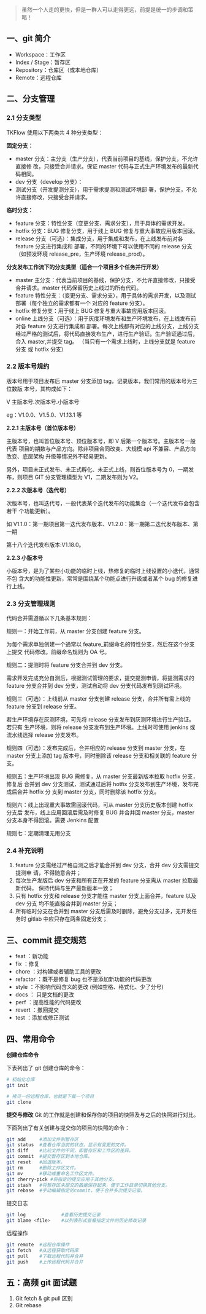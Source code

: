 > 虽然一个人走的更快，但是一群人可以走得更远，前提是统一的步调和策略！

## 一、git 简介

- Workspace：工作区
- Index / Stage：暂存区
- Repository：仓库区（或本地仓库）
- Remote：远程仓库

## 二、分支管理

### 2.1 分支类型

TKFlow 使用以下两类共 4 种分支类型：

**固定分支：**

- master 分支：主分支（生产分支），代表当前项目的基线，保护分支，不允许直接修
  改，只接受合并请求。保证 master 代码与正式生产环境发布的最新代码相同。
- dev 分支（develop 分支）：
- 测试分支（开发提测分支），用于需求提测和测试环境部
  署，保护分支，不允许直接修改，只接受合并请求。

**临时分支：**

- feature 分支：特性分支（变更分支、需求分支），用于具体的需求开发。
- hotfix 分支：BUG 修复分支，用于线上 BUG 修复与重大事故应用版本回滚。
- release 分支（可选）：集成分支，用于集成和发布，在上线发布前对各 feature 分支进行集成和
  部署，不同的环境下可以使用不同的 release 分支（如预发环境 release_pre，生产环境
  release_prod）。

**分支发布工作流下的分支类型（适合一个项目多个任务并行开发）**

- master 主分支：代表当前项目的基线，保护分支，不允许直接修改，只接受合并请求。master 代码保留历史上线过的所有代码。
- feature 特性分支：（变更分支、需求分支），用于具体的需求开发，以及测试部署（每个独立的需求都有一个 对应的 feature 分支）。
- hotfix 修复分支：用于线上 BUG 修复与重大事故应用版本回滚。
- online 上线分支（可选）：用于灰度环境发布和生产环境发布，在上线发布前对各 feature 分支进行集成和
  部署。每次上线都有对应的上线分支，上线分支经过严格的测试后，将代码直接发布生产，进行生产验证。生产验证通过后，合入 master,并提交 tag。 （当只有一个需求上线时，上线分支就是 feature 分支 或 hotfix 分支）

### 2.2 版本号规约

版本号用于项目发布后 master 分支添加 tag，记录版本，我们常用的版本号为三位数版
本号，其构成如下：

V 主版本号.次版本号.小版本号

eg：V1.0.0、V1.5.0、V1.13.1 等

**2.2.1 主版本号（首位版本号）**

主版本号，也叫首位版本号、顶位版本号，即 V 后第一个版本号。主版本号一般代表
项目的期数与产品方向。除非项目合同改变、大规模 api 不兼容、产品方向改变、底层架构
升级等情况外不轻易更新。

另外，项目未正式发布、未正式孵化、未正式上线，则首位版本号为 0，一期发布，则项目 GIT 分支管理模型为 V1，二期发布则为 V2。

**2.2.2 次版本号（迭代号）**

次版本号，也叫迭代号，一般代表某个迭代发布的功能集合（一个迭代发布会包含若干
个功能更新）。

如 V1.1.0：第一期项目第一迭代发布版本、V1.2.0：第一期第二迭代发布版本、第一期

第十八个迭代发布版本:V1.18.0。

**2.2.3 小版本号**

小版本号，是为了某些小功能的临时上线，热修复的临时上线设置的小迭代，通常不包
含大的功能性更新，常常是围绕某个功能点进行升级或者某个 bug 的修复进行上线。

### 2.3 分支管理规则

代码合并需遵循以下几条基本规则：

规则一：开始工作前，从 master 分支创建 feature 分支。

为每个需求单独创建一个通常以 feature\_前缀命名的特性分支，然后在这个分支上提交
代码修改。前缀命名规则为 OA 号。

规则二：提测时将 feature 分支合并到 dev 分支。

需求开发完成充分自测后，根据测试管理的要求，提交提测申请，将提测需求的 feature
分支合并到 dev 分支，测试自动将 dev 分支代码发布到测试环境。

规则三（可选）：上线前从 master 分支创建 release 分支，合并所有需上线的 feature 分支到 release
分支。

若生产环境存在灰测环境，可先将 release 分支发布到灰测环境进行生产验证。若只有
生产环境，则将 release 分支发布到生产环境。上线时可使用 jenkins 或流水线选择 release
分支发布。

规则四（可选）：发布完成后，合并相应的 release 分支到 master 分支，在 master 分支上添加
tag 版本号，同时删除该 release 分支和相关联的 feature 分支。

规则五：生产环境出现 BUG 需修复，从 master 分支最新版本拉取 hotfix 分支，修复后
合并到 dev 分支测试，测试通过后将 hotfix 分支发布到生产环境，发布完成后合并 hotfix 分
支到 master 分支，同时删除该 hotfix 分支。

规则六：线上出现重大事故需回滚代码，可从 master 分支历史版本创建 hotfix 分支后
发布，线上应用回滚后需及时修复 BUG 并合并回 master 分支，master 分支本身不得回滚。需要 Jenkins 配置

规则七：定期清理无用分支

### 2.4 补充说明

1. feature 分支需经过严格自测之后才能合并到 dev 分支，合并 dev 分支需提交提测申
   请，不得随意合并；
2. 每次生产发版后 dev 分支和所有正在开发的 feature 分支需从 master 拉取最新代码，
   保持代码与生产最新版本一致；
3. 只有 hotfix 分支和 release 分支才能往 master 分支上面合并，feature 以及 dev 分支
   均不能直接合并到 master 分支；
4. 所有临时分支在合并到 master 分支后需及时删除，避免分支过多，无开发任务时
   gitlab 中应只存在两条固定分支；

## 三、commit 提交规范

- feat ：新功能
- fix ：修复
- chore ：对构建或者辅助工具的更改
- refactor ：既不是修复 bug 也不是添加新功能的代码更改
- style ：不影响代码含义的更改 (例如空格、格式化、少了分号)
- docs ： 只是文档的更改
- perf ：提高性能的代码更改
- revert ：撤回提交
- test ：添加或修正测试

## 四、常用命令

**创建仓库命令**

下表列出了 git 创建仓库的命令：

```bash
# 初始化仓库
git init

# 拷贝一份远程仓库，也就是下载一个项目
git clone
```

**提交与修改**
Git 的工作就是创建和保存你的项目的快照及与之后的快照进行对比。

下面列出了有关创建与提交你的项目的快照的命令：

```bash
git add	    #添加文件到暂存区
git status	#查看仓库当前的状态，显示有变更的文件。
git diff	#比较文件的不同，即暂存区和工作区的差异。
git commit	#提交暂存区到本地仓库。
git reset	#回退版本。
git rm    	#删除工作区文件。
git mv  	#移动或重命名工作区文件。
git cherry-pick	#将指定的提交应用于其他分支。
git stash	#将暂存区未提交的数据保存起来，便于工作目录切换其他分支。
git rebase	#手动编辑指定的commit，便于合并多次提交记录。
```

提交日志

```bash
git log	            #查看历史提交记录
git blame <file>	#以列表形式查看指定文件的历史修改记录
```

远程操作

```bash
git remote	#远程仓库操作
git fetch	#从远程获取代码库
git pull	#下载远程代码并合并
git push	#上传远程代码并合并
```

## 五：高频 git 面试题

1. Git fetch & git pull 区别
2. Git rebase
